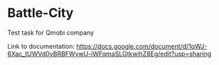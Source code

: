 # Battle-City
 Test task for Qmobi company

Link to documentation:
https://docs.google.com/document/d/1qWJ-6Xac_tUWVd0yBRBFWywU-iWFqmaSLGtkwihZ8Eg/edit?usp=sharing
